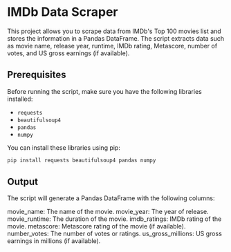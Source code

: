 # IMDb Data Scraper

This project allows you to scrape data from IMDb's Top 100 movies list and stores the information in a Pandas DataFrame. The script extracts data such as movie name, release year, runtime, IMDb rating, Metascore, number of votes, and US gross earnings (if available).

## Prerequisites

Before running the script, make sure you have the following libraries installed:

- `requests`
- `beautifulsoup4`
- `pandas`
- `numpy`

You can install these libraries using pip:

```bash
pip install requests beautifulsoup4 pandas numpy
```

## Output
The script will generate a Pandas DataFrame with the following columns:

movie_name: The name of the movie.
movie_year: The year of release.
movie_runtime: The duration of the movie.
imdb_ratings: IMDb rating of the movie.
metascore: Metascore rating of the movie (if available).
number_votes: The number of votes or ratings.
us_gross_millions: US gross earnings in millions (if available).



